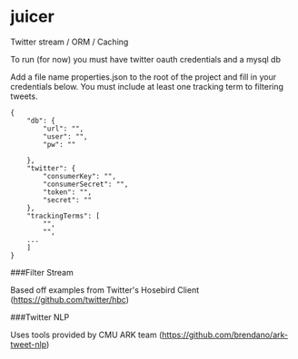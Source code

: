 juicer
==============

Twitter stream / ORM / Caching 

To run (for now) you must have twitter oauth credentials and a mysql db

Add a file name properties.json to the root of the project and fill in your credentials below. You must include at least one tracking term to filtering tweets.

```
{
	"db": {
		"url": "",
		"user": "",
		"pw": ""
		
	},
	"twitter": {
		"consumerKey": "",
		"consumerSecret": "",
		"token": "",
		"secret": ""
	},
	"trackingTerms": [
		"",
		"",
    ...
	]
}
```

###Filter Stream

Based off examples from Twitter's Hosebird Client (https://github.com/twitter/hbc)

###Twitter NLP

Uses tools provided by CMU ARK team (https://github.com/brendano/ark-tweet-nlp)
